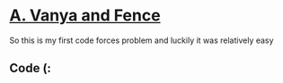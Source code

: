 # [A. Vanya and Fence](https://codeforces.com/contest/677/problem/A#)

So this is my first code forces problem and luckily it was relatively easy

## Code (:

